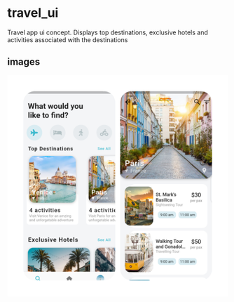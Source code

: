 # travel_ui


Travel app ui concept. Displays top destinations, exclusive hotels and activities associated with the destinations
## images
![](assets/images/InShot_20191125_205139820.jpg)
